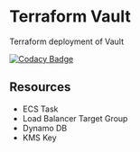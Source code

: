 # Terraform Vault

Terraform deployment of Vault

[![Codacy Badge](https://app.codacy.com/project/badge/Grade/85e70afe586946b285823cac036079a5)](https://www.codacy.com/gh/mikesupertrampster-corp/terraform-vault/dashboard?utm_source=github.com&amp;utm_medium=referral&amp;utm_content=mikesupertrampster-corp/terraform-vault&amp;utm_campaign=Badge_Grade)
## Resources

   * ECS Task
   * Load Balancer Target Group
   * Dynamo DB
   * KMS Key

